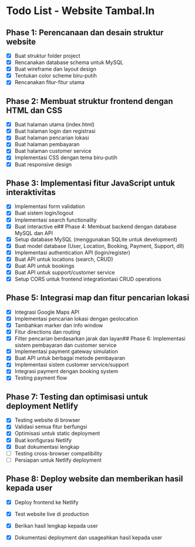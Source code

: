 # Todo List - Website Tambal.In

## Phase 1: Perencanaan dan desain struktur website
- [x] Buat struktur folder project
- [x] Rencanakan database schema untuk MySQL
- [x] Buat wireframe dan layout design
- [x] Tentukan color scheme biru-putih
- [x] Rencanakan fitur-fitur utama

## Phase 2: Membuat struktur frontend dengan HTML dan CSS
- [x] Buat halaman utama (index.html)
- [x] Buat halaman login dan registrasi
- [x] Buat halaman pencarian lokasi
- [x] Buat halaman pembayaran
- [x] Buat halaman customer service
- [x] Implementasi CSS dengan tema biru-putih
- [x] Buat responsive design

## Phase 3: Implementasi fitur JavaScript untuk interaktivitas
- [x] Implementasi form validation
- [x] Buat sistem login/logout
- [x] Implementasi search functionality
- [x] Buat interactive e## Phase 4: Membuat backend dengan database MySQL dan API
- [x] Setup database MySQL (menggunakan SQLite untuk development)
- [x] Buat model database (User, Location, Booking, Payment, Support, dll)
- [x] Implementasi authentication API (login/register)
- [x] Buat API untuk locations (search, CRUD)
- [x] Buat API untuk bookings
- [x] Buat API untuk support/customer service
- [x] Setup CORS untuk frontend integrationtasi CRUD operations

## Phase 5: Integrasi map dan fitur pencarian lokasi
- [x] Integrasi Google Maps API
- [x] Implementasi pencarian lokasi dengan geolocation
- [x] Tambahkan marker dan info window
- [x] Fitur directions dan routing
- [x] Filter pencarian berdasarkan jarak dan layan## Phase 6: Implementasi sistem pembayaran dan customer service
- [x] Implementasi payment gateway simulation
- [x] Buat API untuk berbagai metode pembayaran
- [x] Implementasi sistem customer service/support
- [x] Integrasi payment dengan booking system
- [x] Testing payment flow

## Phase 7: Testing dan optimisasi untuk deployment Netlify
- [x] Testing website di browser
- [x] Validasi semua fitur berfungsi
- [x] Optimisasi untuk static deployment
- [x] Buat konfigurasi Netlify
- [x] Buat dokumentasi lengkap
- [ ] Testing cross-browser compatibility
- [ ] Persiapan untuk Netlify deployment
## Phase 8: Deploy website dan memberikan hasil kepada user
- [x] Deploy frontend ke Netlify
- [x] Test website live di production
- [x] Berikan hasil lengkap kepada user
- [x] Dokumentasi deployment dan usageahkan hasil kepada user

